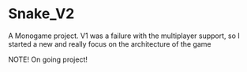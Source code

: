 # Snake_V2

A Monogame project. V1 was a failure with the multiplayer support, so I started a new and really focus on the architecture of the game

NOTE! On going project!
